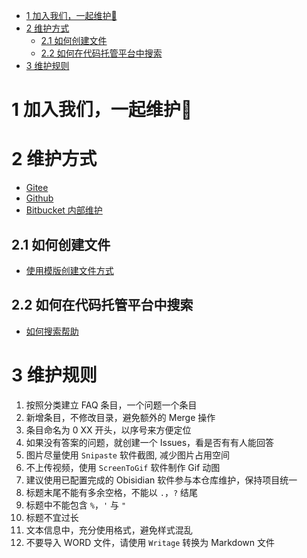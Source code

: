 - [1 加入我们，一起维护🎉](#1%20%E5%8A%A0%E5%85%A5%E6%88%91%E4%BB%AC%EF%BC%8C%E4%B8%80%E8%B5%B7%E7%BB%B4%E6%8A%A4%F0%9F%8E%89)
- [2 维护方式](#2%20%E7%BB%B4%E6%8A%A4%E6%96%B9%E5%BC%8F)
	- [2.1 如何创建文件](#2.1%20%E5%A6%82%E4%BD%95%E5%88%9B%E5%BB%BA%E6%96%87%E4%BB%B6)
	- [2.2 如何在代码托管平台中搜索](#2.2%20%E5%A6%82%E4%BD%95%E5%9C%A8%E4%BB%A3%E7%A0%81%E6%89%98%E7%AE%A1%E5%B9%B3%E5%8F%B0%E4%B8%AD%E6%90%9C%E7%B4%A2)
- [3 维护规则](#3%20%E7%BB%B4%E6%8A%A4%E8%A7%84%E5%88%99)

# 1 加入我们，一起维护🎉

# 2 维护方式

- [Gitee](https://gitee.com/yzydeer/BuR-FAQ)
- [Github](https://github.com/Yunis-YuanZhiyi/BR-CN-FAQ)
- [Bitbucket 内部维护](https://bitbucket.br-automation.com/projects/FIWW/repos/faq/browse)

## 2.1 如何创建文件

- [使用模版创建文件方式](使用模版创建文件方式.md)

## 2.2 如何在代码托管平台中搜索

- [如何搜索帮助](C01_其他/007如何搜索帮助.md)

# 3 维护规则

1. 按照分类建立 FAQ 条目，一个问题一个条目
2. 新增条目，不修改目录，避免额外的 Merge 操作
3. 条目命名为 0 XX 开头，以序号来方便定位
4. 如果没有答案的问题，就创建一个 Issues，看是否有有人能回答
5. 图片尽量使用 `Snipaste` 软件截图, 减少图片占用空间
6. 不上传视频，使用 `ScreenToGif` 软件制作 Gif 动图
7. 建议使用已配置完成的 Obisidian 软件参与本仓库维护，保持项目统一
8. 标题末尾不能有多余空格，不能以 `.`，`?` 结尾
9. 标题中不能包含 `%`，`'` 与 `"`
10. 标题不宜过长
11. 文本信息中，充分使用格式，避免样式混乱
12. 不要导入 WORD 文件，请使用 `Writage` 转换为 Markdown 文件
